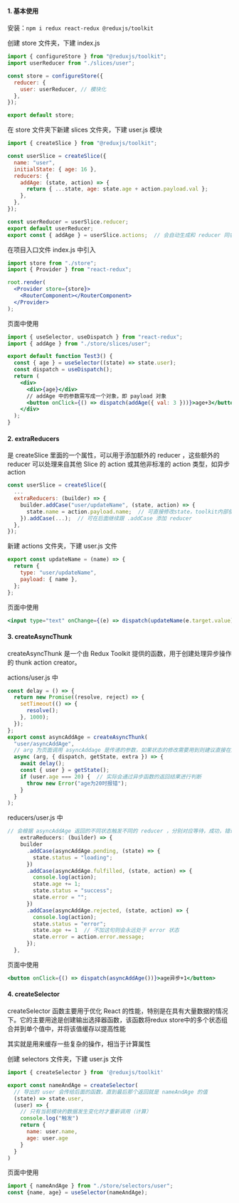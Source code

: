 #### 1. 基本使用

安装：`npm i redux react-redux @reduxjs/toolkit`

创建 store 文件夹，下建 index.js

```jsx
import { configureStore } from "@reduxjs/toolkit";
import userReducer from "./slices/user";

const store = configureStore({
  reducer: {
    user: userReducer, // 模块化
  },
});

export default store;
```

在 store 文件夹下新建 slices 文件夹，下建 user.js 模块

```jsx
import { createSlice } from "@reduxjs/toolkit";

const userSlice = createSlice({
  name: "user",
  initialState: { age: 16 },
  reducers: {
    addAge: (state, action) => {
      return { ...state, age: state.age + action.payload.val };
    },
  },
});

const userReducer = userSlice.reducer;
export default userReducer;
export const { addAge } = userSlice.actions;  // 会自动生成和 reducer 同名的 action
```

在项目入口文件 index.js 中引入

```jsx
import store from "./store";
import { Provider } from "react-redux";

root.render(
  <Provider store={store}>
    <RouterComponent></RouterComponent>
  </Provider>
);
```

页面中使用

```jsx
import { useSelector, useDispatch } from "react-redux";
import { addAge } from "./store/slices/user";

export default function Test3() {
  const { age } = useSelector((state) => state.user);
  const dispatch = useDispatch();
  return (
    <div>
      <div>{age}</div>
      // addAge 中的参数需写成一个对象，即 payload 对象
      <button onClick={() => dispatch(addAge({ val: 3 }))}>age+3</button>
    </div>
  );
}
```



#### 2. extraReducers

是 createSlice 里面的一个属性，可以用于添加额外的 reducer ，这些额外的 reducer 可以处理来自其他 Slice 的 action 或其他非标准的 action 类型，如异步 action 

```jsx
const userSlice = createSlice({
  ...
  extraReducers: (builder) => {
    builder.addCase("user/updateName", (state, action) => {
      state.name = action.payload.name;  // 可直接修改state，toolkit内部使用了immer库
    }).addCase(...);  // 可在后面继续跟 .addCase 添加 reducer
  },
});
```

新建 actions 文件夹，下建 user.js 文件

```jsx
export const updateName = (name) => {
  return {
    type: "user/updateName",
    payload: { name },
  };
};
```

页面中使用

```jsx
<input type="text" onChange={(e) => dispatch(updateName(e.target.value))} />
```



#### 3. createAsyncThunk

createAsyncThunk 是一个由 Redux Toolkit 提供的函数，用于创建处理异步操作的 thunk action creator。

actions/user.js 中

```jsx
const delay = () => {
  return new Promise((resolve, reject) => {
    setTimeout(() => {
      resolve();
    }, 1000);
  });
};
export const asyncAddAge = createAsyncThunk(
  "user/asyncAddAge",
  // arg 为页面调用 asyncAddage 是传递的参数，如果状态的修改需要用到则建议直接在这里 dispatch ，页面使用时直接调用该函数即可
  async (arg, { dispatch, getState, extra }) => {
    await delay();
    const { user } = getState();
    if (user.age === 20) {  // 实际会通过异步函数的返回结果进行判断
      throw new Error("age为20时报错");
    }
  }
);
```

reducers/user.js 中

```jsx
// 会根据 asyncAddAge 返回的不同状态触发不同的 reducer ，分别对应等待，成功，错误
	extraReducers: (builder) => {
    builder
      .addCase(asyncAddAge.pending, (state) => {
        state.status = "loading";
      })
      .addCase(asyncAddAge.fulfilled, (state, action) => {
        console.log(action);
        state.age += 1;
        state.status = "success";
        state.error = "";
      })
      .addCase(asyncAddAge.rejected, (state, action) => {
        console.log(action);
        state.status = "error";
        state.age += 1  // 不加这句则会永远处于 error 状态
        state.error = action.error.message;
      });
  },
```

页面中使用

```jsx
<button onClick={() => dispatch(asyncAddAge())}>age异步+1</button>
```



#### 4. createSelector

createSelector 函数主要用于优化 React 的性能，特别是在具有大量数据的情况下。它的主要用途是创建输出选择器函数，该函数将redux store中的多个状态组合并到单个值中，并将该值缓存以提高性能

其实就是用来缓存一些复杂的操作，相当于计算属性

创建 selectors 文件夹，下建 user.js 文件

```jsx
import { createSelector } from '@reduxjs/toolkit'

export const nameAndAge = createSelector(
  // 导出的 user 会传给后面的函数，直到最后那个返回就是 nameAndAge 的值
  (state) => state.user,
  (user) => {
    // 只有当前模块的数据发生变化时才重新调用（计算）
    console.log("触发")
    return {
      name: user.name,
      age: user.age
    }
  }
)
```

页面中使用

```jsx
import { nameAndAge } from "./store/selectors/user";
const {name, age} = useSelector(nameAndAge);
```



















